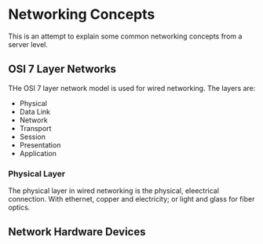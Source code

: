 # Networking Concepts

This is an attempt to explain some common networking concepts from a server level.

## OSI 7 Layer Networks

THe OSI 7 layer network model is used for wired networking.
The layers are:

- Physical
- Data Link
- Network
- Transport
- Session
- Presentation
- Application

### Physical Layer

The physical layer in wired networking is the physical, eleectrical connection.
With ethernet, copper and electricity; or light and glass for fiber optics.

## Network Hardware Devices
